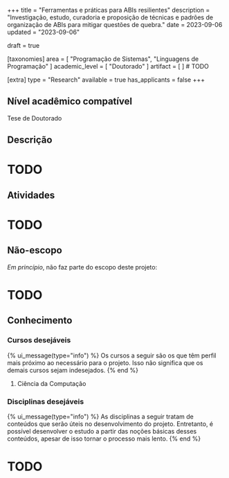 +++
title = "Ferramentas e práticas para ABIs resilientes"
description = "Investigação, estudo, curadoria e proposição de técnicas e padrões de organização de ABIs para mitigar questões de quebra."
date = 2023-09-06
updated = "2023-09-06"

draft = true

[taxonomies]
area = [ "Programação de Sistemas", "Linguagens de Programação" ]
academic_level = [ "Doutorado" ]
artifact = [  ] # TODO

[extra]
type = "Research"
available = true
has_applicants = false
+++

## Nível acadêmico compatível

Tese de Doutorado

## Descrição

# TODO

## Atividades

# TODO

## Não-escopo

_Em princípio_, não faz parte do escopo deste projeto:

# TODO

## Conhecimento

### Cursos desejáveis

{% ui_message(type="info") %}
Os cursos a seguir são os que têm perfil mais próximo ao necessário para o projeto. Isso não significa que os demais cursos sejam indesejados.
{% end %}

1. Ciência da Computação

### Disciplinas desejáveis

{% ui_message(type="info") %}
As disciplinas a seguir tratam de conteúdos que serão úteis no desenvolvimento do projeto. Entretanto, é possível desenvolver o estudo a partir das noções básicas desses conteúdos, apesar de isso tornar o processo mais lento.
{% end %}

# TODO
